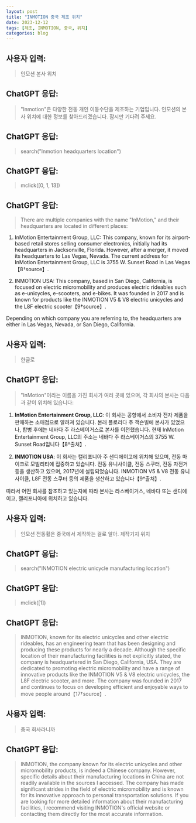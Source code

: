 ```yaml
---
layout: post
title: "INMOTION 중국 제조 위치"
date: 2023-12-12
tags: [제조, INMOTION, 중국, 위치]
categories: blog
---
```


## 사용자 입력:
> 인모션 본사 위치

## ChatGPT 응답:
> "Inmotion"은 다양한 전동 개인 이동수단을 제조하는 기업입니다. 인모션의 본사 위치에 대한 정보를 찾아드리겠습니다. 잠시만 기다려 주세요.

## ChatGPT 응답:
> search("Inmotion headquarters location")

## ChatGPT 응답:
> mclick([0, 1, 13])

## ChatGPT 응답:
> There are multiple companies with the name "InMotion," and their headquarters are located in different places:

1. InMotion Entertainment Group, LLC: This company, known for its airport-based retail stores selling consumer electronics, initially had its headquarters in Jacksonville, Florida. However, after a merger, it moved its headquarters to Las Vegas, Nevada. The current address for InMotion Entertainment Group, LLC is 3755 W. Sunset Road in Las Vegas【8†source】.

2. INMOTION USA: This company, based in San Diego, California, is focused on electric micromobility and produces electric rideables such as e-unicycles, e-scooters, and e-bikes. It was founded in 2017 and is known for products like the INMOTION V5 & V8 electric unicycles and the L8F electric scooter【9†source】.

Depending on which company you are referring to, the headquarters are either in Las Vegas, Nevada, or San Diego, California.

## 사용자 입력:
> 한글로

## ChatGPT 응답:
> "InMotion"이라는 이름을 가진 회사가 여러 곳에 있으며, 각 회사의 본사는 다음과 같이 위치해 있습니다:

1. **InMotion Entertainment Group, LLC**: 이 회사는 공항에서 소비자 전자 제품을 판매하는 소매점으로 알려져 있습니다. 본래 플로리다 주 잭슨빌에 본사가 있었으나, 합병 후에는 네바다 주 라스베이거스로 본사를 이전했습니다. 현재 InMotion Entertainment Group, LLC의 주소는 네바다 주 라스베이거스의 3755 W. Sunset Road입니다【8†출처】.

2. **INMOTION USA**: 이 회사는 캘리포니아 주 샌디에이고에 위치해 있으며, 전동 마이크로 모빌리티에 집중하고 있습니다. 전동 유니사이클, 전동 스쿠터, 전동 자전거 등을 생산하고 있으며, 2017년에 설립되었습니다. INMOTION V5 & V8 전동 유니사이클, L8F 전동 스쿠터 등의 제품을 생산하고 있습니다【9†출처】.

따라서 어떤 회사를 참조하고 있는지에 따라 본사는 라스베이거스, 네바다 또는 샌디에이고, 캘리포니아에 위치하고 있습니다.

## 사용자 입력:
> 인모션 전동휠은 중국에서 제작하는 걸로 알아. 제작기지 위치

## ChatGPT 응답:
> search("INMOTION electric unicycle manufacturing location")

## ChatGPT 응답:
> mclick([1])

## ChatGPT 응답:
> INMOTION, known for its electric unicycles and other electric rideables, has an engineering team that has been designing and producing these products for nearly a decade. Although the specific location of their manufacturing facilities is not explicitly stated, the company is headquartered in San Diego, California, USA. They are dedicated to promoting electric micromobility and have a range of innovative products like the INMOTION V5 & V8 electric unicycles, the L8F electric scooter, and more. The company was founded in 2017 and continues to focus on developing efficient and enjoyable ways to move people around【17†source】.

## 사용자 입력:
> 중국 회사라니까

## ChatGPT 응답:
> INMOTION, the company known for its electric unicycles and other micromobility products, is indeed a Chinese company. However, specific details about their manufacturing locations in China are not readily available in the sources I accessed. The company has made significant strides in the field of electric micromobility and is known for its innovative approach to personal transportation solutions. If you are looking for more detailed information about their manufacturing facilities, I recommend visiting INMOTION's official website or contacting them directly for the most accurate information.

